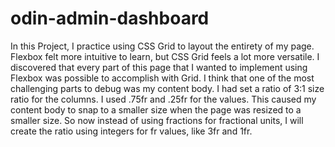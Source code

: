 # odin-admin-dashboard

In this Project, I practice using CSS Grid to layout the entirety of my page. Flexbox felt more intuitive to learn, but CSS Grid feels a lot more versatile. 
I discovered that every part of this page that I wanted to implement using Flexbox was possible to accomplish with Grid. 
I think that one of the most challenging parts to debug was my content body. I had set a ratio of 3:1 size ratio for the columns.  I used .75fr and .25fr for the values.
This caused my content body to snap to a smaller size when the page was resized to a smaller size.
So now instead of using fractions for fractional units, I will create the ratio using integers for fr values, like 3fr and 1fr.